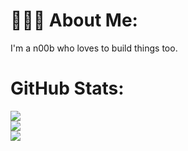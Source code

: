 ### 

# 👨🏻‍💻 About Me:
I'm a n00b who loves to build things too.

# GitHub Stats:

![](https://github-readme-stats.vercel.app/api?username=d3vchac&theme=material-palenight&hide_border=true&include_all_commits=true&count_private=true)<br/>
![](https://github-readme-streak-stats.herokuapp.com/?user=d3vchac&theme=material-palenight&hide_border=true)<br/>
![](https://github-readme-stats.vercel.app/api/top-langs/?username=d3vchac&theme=material-palenight&hide_border=true&include_all_commits=true&count_private=true&layout=compact)


<!-- 
<div>
  <a href="https://github.com/danielchactoura">
  <img height="180em" src="https://github-readme-stats.vercel.app/api?username=danielchactoura&show_icons=true&theme=material-palenight&include_all_commits=true&count_private=true"/>
  <img height="180em" src="https://github-readme-stats.vercel.app/api/top-langs/?username=danielchactoura&layout=compact&langs_count=7&theme=material-palenight"/>
</div>
<div>
  <img src = "https://github-readme-streak-stats.herokuapp.com?user=danielchactoura&theme=material-palenight&hide_border=true" width = 457 />
</div> -->
